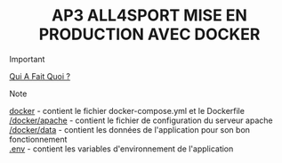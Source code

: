 # <div align="center">AP3 ALL4SPORT MISE EN PRODUCTION AVEC DOCKER</div>

> [!IMPORTANT]
> [Qui A Fait Quoi ?](# "Qui A Fait Quoi ?")  

> [!NOTE]
> [docker](/docker "docker") - contient le fichier docker-compose.yml et le Dockerfile  
> [/docker/apache](/docker/apache "/docker/apache") - contient le fichier de configuration du serveur apache  
> [/docker/data](/docker/data "/docker/data") - contient les données de l'application pour son bon fonctionnement  
> [.env](/.env ".env") - contient les variables d'environnement de l'application
